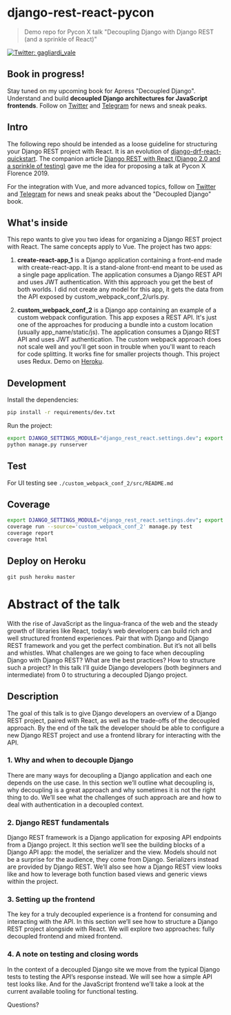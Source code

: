 # django-rest-react-pycon
> Demo repo for Pycon X talk "Decoupling Django with Django REST (and a sprinkle of React)"

<p>
  <a href="https://twitter.com/gagliardi_vale" target="_blank">
    <img alt="Twitter: gagliardi_vale" src="https://img.shields.io/twitter/follow/gagliardi_vale?style=social" />
  </a>
</p>

## Book in progress!

Stay tuned on my upcoming book for Apress "Decoupled Django". Understand and build **decoupled Django architectures for JavaScript frontends**. Follow on [Twitter](https://twitter.com/gagliardi_vale) and [Telegram](https://t.me/valentinogagliardi/) for news and sneak peaks.

## Intro

The following repo should be intended as a loose guideline for structuring your Django REST project with React. It is an evolution of [django-drf-react-quickstart](https://github.com/valentinogagliardi/django-drf-react-quickstart). The companion article [Django REST with React (Django 2.0 and a sprinkle of testing)](https://www.valentinog.com/blog/drf/) gave me the idea for proposing a talk at Pycon X Florence 2019.

For the integration with Vue, and more advanced topics, follow on [Twitter](https://twitter.com/gagliardi_vale) and [Telegram](https://t.me/valentinogagliardi/) for news and sneak peaks about the "Decoupled Django" book.

## What's inside

This repo wants to give you two ideas for organizing a Django REST project with React. The same concepts apply to Vue. The project has two apps:

1. **create-react-app_1** is a Django application containing a front-end made with create-react-app. It is a stand-alone front-end meant to be used as a single page application. The application consumes a Django REST API and uses JWT authentication. With this approach you get the best of both worlds. I did not create any model for this app, it gets the data from the API exposed by custom_webpack_conf_2/urls.py.

2. **custom_webpack_conf_2** is a Django app containing an example of a custom webpack configuration. This app exposes a REST API. It's just one of the approaches for producing a bundle into a custom location (usually app_name/static/js). The application consumes a Django REST API and uses JWT authentication. The custom webpack approach does not scale well and you'll get soon in trouble when you'll want to reach for code splitting. It works fine for smaller projects though. This project uses Redux. Demo on [Heroku](https://secure-brushlands-44802.herokuapp.com/link2/).

## Development

Install the dependencies:

```bash
pip install -r requirements/dev.txt
```

Run the project:

````bash
export DJANGO_SETTINGS_MODULE="django_rest_react.settings.dev"; export SECRET_KEY='CHANGEME!' 
python manage.py runserver
````

## Test

For UI testing see `./custom_webpack_conf_2/src/README.md`

## Coverage

````bash
export DJANGO_SETTINGS_MODULE="django_rest_react.settings.dev"; export SECRET_KEY='CHANGEME!' 
coverage run --source='custom_webpack_conf_2' manage.py test
coverage report
coverage html
````

## Deploy on Heroku

```
git push heroku master
```

# Abstract of the talk

With the rise of JavaScript as the lingua-franca of the web and the steady growth of libraries like React, today’s web developers can build rich and well structured frontend experiences. Pair that with Django and Django REST framework and you get the perfect combination. But it’s not all bells and whistles. What challenges are we going to face when decoupling Django with Django REST? What are the best practices? How to structure such a project? In this talk I’ll guide Django developers (both beginners and intermediate) from 0 to structuring a decoupled Django project.

## Description

The goal of this talk is to give Django developers an overview of a Django REST project, paired with React, as well as the trade-offs of the decoupled approach. By the end of the talk the developer should be able to configure a new Django REST project and use a frontend library for interacting with the API.

### 1. Why and when to decouple Django

There are many ways for decoupling a Django application and each one depends on the use case. In this section we’ll outline what decoupling is, why decoupling is a great approach and why sometimes it is not the right thing to do. We’ll see what the challenges of such approach are and how to deal with authentication in a decoupled context.

### 2. Django REST fundamentals

Django REST framework is a Django application for exposing API endpoints from a Django project. It this section we’ll see the building blocks of a Django API app: the model, the serializer and the view. Models should not be a surprise for the audience, they come from Django. Serializers instead are provided by Django REST. We’ll also see how a Django REST view looks like and how to leverage both function based views and generic views within the project. 

### 3. Setting up the frontend

The key for a truly decoupled experience is a frontend for consuming and interacting with the API. In this section we’ll see how to structure a Django REST project alongside with React. We will explore two approaches: fully decoupled frontend and mixed frontend.

### 4. A note on testing and closing words

In the context of a decoupled Django site we move from the typical Django tests to testing the API’s response instead. We will see how a simple API test looks like. And for the JavaScript frontend we’ll take a look at the current available tooling for functional testing.

Questions?
